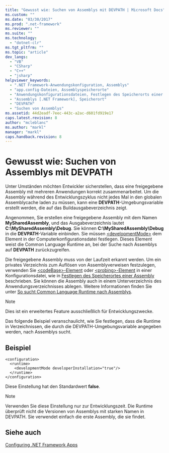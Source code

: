 ```yaml
---
title: "Gewusst wie: Suchen von Assemblys mit DEVPATH | Microsoft Docs"
ms.custom: ""
ms.date: "03/30/2017"
ms.prod: ".net-framework"
ms.reviewer: ""
ms.suite: ""
ms.technology: 
  - "dotnet-clr"
ms.tgt_pltfrm: ""
ms.topic: "article"
dev_langs: 
  - "VB"
  - "CSharp"
  - "C++"
  - "jsharp"
helpviewer_keywords: 
  - ".NET Framework-Anwendungskonfiguration, Assemblys"
  - "app.config-Dateien, Assemblyspeicherorte"
  - "Anwendungskonfigurationsdateien, Festlegen des Speicherorts einer Assembly"
  - "Assemblys [.NET Framework], Speicherort"
  - "DEVPATH"
  - "Suchen von Assemblys"
ms.assetid: 44d2eadf-7eec-443c-a2ac-d601fd919e17
caps.latest.revision: 8
author: "mcleblanc"
ms.author: "markl"
manager: "markl"
caps.handback.revision: 8
---
```

# Gewusst wie: Suchen von Assemblys mit DEVPATH
Unter Umständen möchten Entwickler sicherstellen, dass eine freigegebene Assembly mit mehreren Anwendungen korrekt zusammenarbeitet.  Um die Assembly während des Entwicklungszyklus nicht jedes Mal in den globalen Assemblycache laden zu müssen, kann eine **DEVPATH**\-Umgebungsvariable erstellt werden, die auf das Buildausgabeverzeichnis zeigt.  
  
 Angenommen, Sie erstellen eine freigegebene Assembly mit dem Namen **MySharedAssembly**, und das Ausgabeverzeichnis lautet **C:\\MySharedAssembly\\Debug**.  Sie können **C:\\MySharedAssembly\\Debug** in die **DEVPATH**\-Variable einbinden.  Sie müssen [\<developmentMode\>](../../../docs/framework/configure-apps/file-schema/runtime/developmentmode-element.md) dem Element in der Computerkonfigurationsdatei festlegen.  Dieses Element weist die Common Language Runtime an, bei der Suche nach Assemblys auf **DEVPATH** zurückzugreifen.  
  
 Die freigegebene Assembly muss von der Laufzeit erkannt werden.  Um ein privates Verzeichnis zum Auflösen von Assemblyverweisen festzulegen, verwenden Sie [\<codeBase\>\-Element](../../../docs/framework/configure-apps/file-schema/runtime/codebase-element.md) oder [\<probing\>\-Element](../../../docs/framework/configure-apps/file-schema/runtime/probing-element.md) in einer Konfigurationsdatei, wie in [Festlegen des Speicherortes einer Assembly](../../../docs/framework/configure-apps/specify-assembly-location.md) beschrieben.  Sie können die Assembly auch in einem Unterverzeichnis des Anwendungsverzeichnisses ablegen.  Weitere Informationen finden Sie unter [So sucht Common Language Runtime nach Assemblys](../../../docs/framework/deployment/how-the-runtime-locates-assemblies.md).  
  
> [!NOTE]
>  Dies ist ein erweitertes Feature ausschließlich für Entwicklungszwecke.  
  
 Das folgende Beispiel veranschaulicht, wie Sie festlegen, dass die Runtime in Verzeichnissen, die durch die DEVPATH\-Umgebungsvariable angegeben werden, nach Assemblys sucht.  
  
## Beispiel  
  
```  
<configuration>  
  <runtime>  
    <developmentMode developerInstallation="true"/>  
  </runtime>  
</configuration>  
```  
  
 Diese Einstellung hat den Standardwert **false**.  
  
> [!NOTE]
>  Verwenden Sie diese Einstellung nur zur Entwicklungszeit.  Die Runtime überprüft nicht die Versionen von Assemblys mit starken Namen in DEVPATH.  Sie verwendet einfach die erste Assembly, die sie findet.  
  
## Siehe auch  
 [Configuring .NET Framework Apps](http://msdn.microsoft.com/de-de/d789b592-fcb5-4e3d-8ac9-e0299adaaa42)